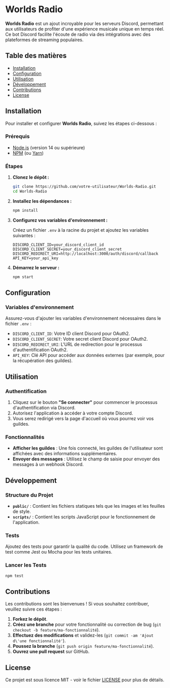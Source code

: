# Worlds Radio

**Worlds Radio** est un ajout incroyable pour les serveurs Discord, permettant aux utilisateurs de profiter d'une expérience musicale unique en temps réel. Ce bot Discord facilite l'écoute de radio via des intégrations avec des plateformes de streaming populaires.

## Table des matières

- [Installation](#installation)
- [Configuration](#configuration)
- [Utilisation](#utilisation)
- [Développement](#développement)
- [Contributions](#contributions)
- [License](#license)

## Installation

Pour installer et configurer **Worlds Radio**, suivez les étapes ci-dessous :

### Prérequis

- [Node.js](https://nodejs.org/) (version 14 ou supérieure)
- [NPM](https://www.npmjs.com/) (ou [Yarn](https://yarnpkg.com/))

### Étapes

1. **Clonez le dépôt :**

   ```bash
   git clone https://github.com/votre-utilisateur/Worlds-Radio.git
   cd Worlds-Radio
   ```

2. **Installez les dépendances :**

   ```bash
   npm install
   ```

3. **Configurez vos variables d'environnement :**

   Créez un fichier `.env` à la racine du projet et ajoutez les variables suivantes :

   ```plaintext
   DISCORD_CLIENT_ID=your_discord_client_id
   DISCORD_CLIENT_SECRET=your_discord_client_secret
   DISCORD_REDIRECT_URI=http://localhost:3000/auth/discord/callback
   API_KEY=your_api_key
   ```

4. **Démarrez le serveur :**

   ```bash
   npm start
   ```

## Configuration

### Variables d'environnement

Assurez-vous d'ajouter les variables d'environnement nécessaires dans le fichier `.env` :

- `DISCORD_CLIENT_ID`: Votre ID client Discord pour OAuth2.
- `DISCORD_CLIENT_SECRET`: Votre secret client Discord pour OAuth2.
- `DISCORD_REDIRECT_URI`: L'URL de redirection pour le processus d'authentification OAuth2.
- `API_KEY`: Clé API pour accéder aux données externes (par exemple, pour la récupération des guildes).

## Utilisation

### Authentification

1. Cliquez sur le bouton **"Se connecter"** pour commencer le processus d'authentification via Discord.
2. Autorisez l'application à accéder à votre compte Discord.
3. Vous serez redirigé vers la page d'accueil où vous pourrez voir vos guildes.

### Fonctionnalités

- **Afficher les guildes** : Une fois connecté, les guildes de l'utilisateur sont affichées avec des informations supplémentaires.
- **Envoyer des messages** : Utilisez le champ de saisie pour envoyer des messages à un webhook Discord.

## Développement

### Structure du Projet

- **`public/`** : Contient les fichiers statiques tels que les images et les feuilles de style.
- **`scripts/`** : Contient les scripts JavaScript pour le fonctionnement de l'application.

### Tests

Ajoutez des tests pour garantir la qualité du code. Utilisez un framework de test comme Jest ou Mocha pour les tests unitaires.

### Lancer les Tests

```bash
npm test
```

## Contributions

Les contributions sont les bienvenues ! Si vous souhaitez contribuer, veuillez suivre ces étapes :

1. **Forkez le dépôt**.
2. **Créez une branche** pour votre fonctionnalité ou correction de bug (`git checkout -b feature/ma-fonctionnalité`).
3. **Effectuez des modifications** et validez-les (`git commit -am 'Ajout d\'une fonctionnalité'`).
4. **Poussez la branche** (`git push origin feature/ma-fonctionnalité`).
5. **Ouvrez une pull request** sur GitHub.

## License

Ce projet est sous licence MIT - voir le fichier [LICENSE](LICENSE) pour plus de détails.
